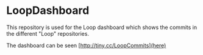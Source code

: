 # LoopDashboard

This repository is used for the Loop dashboard which shows the commits in the different "Loop" repositories.

The dashboard can be seen [http://tiny.cc/LoopCommits](here)
